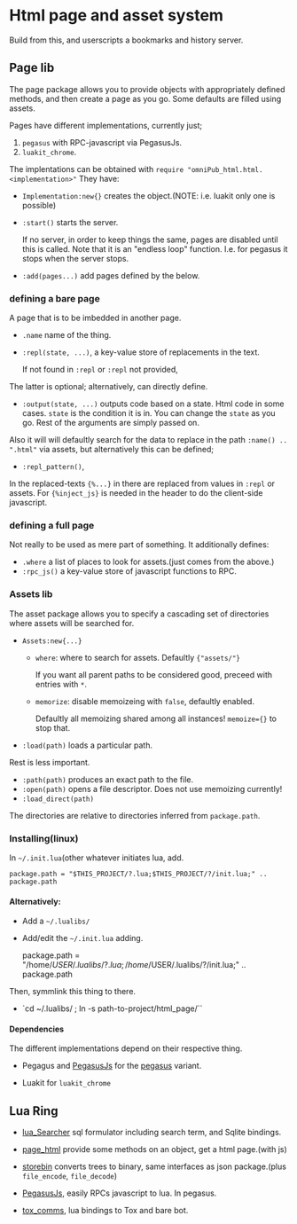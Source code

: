 # Html page and asset system

Build from this, and userscripts a bookmarks and history server.

## Page lib
The page package allows you to provide objects with appropriately defined
methods, and then create a page as you go. Some defaults are filled
using assets.

Pages have different implementations, currently just;

1. `pegasus` with RPC-javascript via PegasusJs.
2. `luakit_chrome`. 

The implentations can be obtained with `require "omniPub_html.html.<implementation>"`
They have:

* `Implementation:new{}` creates the object.(NOTE: i.e. luakit only one is possible)
* `:start()` starts the server.

  If no server, in order to keep things the same, pages are disabled until this is called.
  Note that it is an "endless loop" function. I.e. for pegasus it stops when the
  server stops.
* `:add(pages...)` add pages defined by the below.

### defining a bare page
A page that is to be imbedded in another page.

* `.name` name of the thing.
* `:repl(state, ...)`, a key-value store of replacements in the text.

  If not found in `:repl` or `:repl` not provided, 

The latter is optional; alternatively, can directly define.

* `:output(state, ...)` outputs code based on a state. Html code in some cases.
  `state` is the condition it is in. You can change the `state` as you go.
   Rest of the arguments are simply passed on.

Also it will will defaultly search for the data to replace in the path
`:name() .. ".html"`  via assets, but alternatively this can be defined;

* `:repl_pattern()`, 

In the replaced-texts  `{%...}` in there are replaced from values
in `:repl` or   assets. For  `{%inject_js}` is needed in the header
to do the client-side javascript.

### defining a full page
Not really to be used as mere part of something.
It additionally defines:

* `.where` a list of places to look for assets.(just comes from the above.)
* `:rpc_js()` a key-value store of javascript functions to RPC.

### Assets lib
The asset package allows you to specify a cascading set of directories
where assets will be searched for.

* `Assets:new{...}`
  + `where`: where to search for assets. Defaultly `{"assets/"}`

    If you want all parent paths to be considered good, preceed with entries with
    `*`.
  + `memorize`: disable memoizeing with `false`, defaultly
    enabled.

    Defaultly all memoizing shared among all instances! `memoize={}` to
    stop that.
* `:load(path)` loads a particular path.

Rest is less important.

* `:path(path)` produces an exact path to the file.
* `:open(path)` opens a file descriptor. Does not use memoizing currently!
* `:load_direct(path)`

The directories are relative to directories inferred from `package.path`.

### Installing(linux)
In `~/.init.lua`(other whatever initiates lua, add.

    package.path = "$THIS_PROJECT/?.lua;$THIS_PROJECT/?/init.lua;" .. package.path

#### Alternatively:

* Add a `~/.lualibs/`
* Add/edit the `~/.init.lua` adding.

    package.path = "/home/$USER/.lualibs/?.lua;/home/$USER/.lualibs/?/init.lua;"
        .. package.path

Then, symmlink this thing to there.

* `cd ~/.lualibs/ ; ln -s path-to-project/html_page/``

#### Dependencies
The different implementations depend on their respective thing.

* Pegagus and [PegasusJs](https://github.com/o-jasper/PegasusJs)
  for the [pegasus](http://evandrolg.github.io/pegasus.lua/) variant.

* Luakit for `luakit_chrome`

## Lua Ring

* [lua_Searcher](https://github.com/o-jasper/lua_Searcher) sql formulator including
  search term, and Sqlite bindings.

* [page_html](https://github.com/o-jasper/page_html) provide some methods on an object,
  get a html page.(with js)

* [storebin](https://github.com/o-jasper/storebin) converts trees to binary, same
  interfaces as json package.(plus `file_encode`, `file_decode`)
  
* [PegasusJs](https://github.com/o-jasper/PegasusJs), easily RPCs javascript to
  lua. In pegasus.

* [tox_comms](https://github.com/o-jasper/tox_comms/), lua bindings to Tox and
  bare bot.
